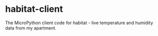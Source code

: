# habitat-client
The MicroPython client code for habitat - live temperature and humidity data from my apartment.
